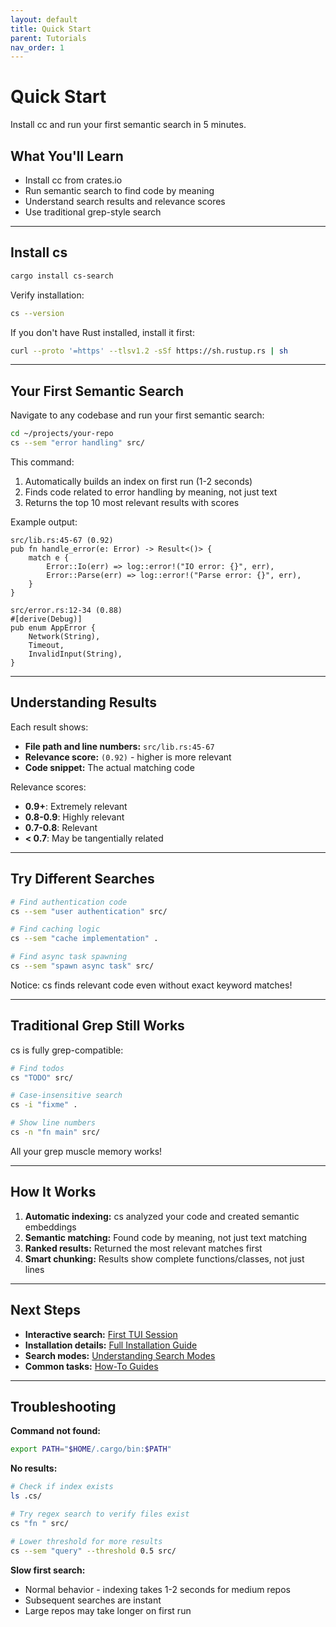 ```yaml
---
layout: default
title: Quick Start
parent: Tutorials
nav_order: 1
---
```


# Quick Start

Install cc and run your first semantic search in 5 minutes.

## What You'll Learn

- Install cc from crates.io
- Run semantic search to find code by meaning
- Understand search results and relevance scores
- Use traditional grep-style search

---

## Install cs

```bash
cargo install cs-search
```

Verify installation:
```bash
cs --version
```

If you don't have Rust installed, install it first:
```bash
curl --proto '=https' --tlsv1.2 -sSf https://sh.rustup.rs | sh
```

---

## Your First Semantic Search

Navigate to any codebase and run your first semantic search:

```bash
cd ~/projects/your-repo
cs --sem "error handling" src/
```

This command:
1. Automatically builds an index on first run (1-2 seconds)
2. Finds code related to error handling by meaning, not just text
3. Returns the top 10 most relevant results with scores

Example output:
```
src/lib.rs:45-67 (0.92)
pub fn handle_error(e: Error) -> Result<()> {
    match e {
        Error::Io(err) => log::error!("IO error: {}", err),
        Error::Parse(err) => log::error!("Parse error: {}", err),
    }
}

src/error.rs:12-34 (0.88)
#[derive(Debug)]
pub enum AppError {
    Network(String),
    Timeout,
    InvalidInput(String),
}
```

---

## Understanding Results

Each result shows:
- **File path and line numbers:** `src/lib.rs:45-67`
- **Relevance score:** `(0.92)` - higher is more relevant
- **Code snippet:** The actual matching code

Relevance scores:
- **0.9+**: Extremely relevant
- **0.8-0.9**: Highly relevant
- **0.7-0.8**: Relevant
- **< 0.7**: May be tangentially related

---

## Try Different Searches

```bash
# Find authentication code
cs --sem "user authentication" src/

# Find caching logic
cs --sem "cache implementation" .

# Find async task spawning
cs --sem "spawn async task" src/
```

Notice: cs finds relevant code even without exact keyword matches!

---

## Traditional Grep Still Works

cs is fully grep-compatible:

```bash
# Find todos
cs "TODO" src/

# Case-insensitive search
cs -i "fixme" .

# Show line numbers
cs -n "fn main" src/
```

All your grep muscle memory works!

---

## How It Works

1. **Automatic indexing:** cs analyzed your code and created semantic embeddings
2. **Semantic matching:** Found code by meaning, not just text matching
3. **Ranked results:** Returned the most relevant matches first
4. **Smart chunking:** Results show complete functions/classes, not just lines

---

## Next Steps

- **Interactive search:** [First TUI Session](first-tui-session.html)
- **Installation details:** [Full Installation Guide](installation.html)
- **Search modes:** [Understanding Search Modes](../explanation/search-modes.html)
- **Common tasks:** [How-To Guides](../how-to/)

---

## Troubleshooting

**Command not found:**
```bash
export PATH="$HOME/.cargo/bin:$PATH"
```

**No results:**
```bash
# Check if index exists
ls .cs/

# Try regex search to verify files exist
cs "fn " src/

# Lower threshold for more results
cs --sem "query" --threshold 0.5 src/
```

**Slow first search:**
- Normal behavior - indexing takes 1-2 seconds for medium repos
- Subsequent searches are instant
- Large repos may take longer on first run
